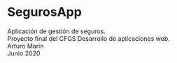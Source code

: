 # SegurosApp
Aplicación de gestión de seguros.
<br> Proyecto final del CFGS Desarrollo de aplicaciones web.
<br> Arturo Marín
<br> Junio 2020
